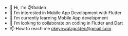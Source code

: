 - 👋 Hi, I’m @Golden
- 👀 I’m interested in Mobile App Development with Flutter 
- 🌱 I’m currently learning Mobile App development
- 💞️ I’m looking to collaborate on coding in Flutter and Dart
- 📫 How to reach me okeynwalagolden@gmail.com

<!---
Golden-Boy75/Golden-Boy75 is a ✨ special ✨ repository because its `README.md` (this file) appears on your GitHub profile.
You can click the Preview link to take a look at your changes.
--->
